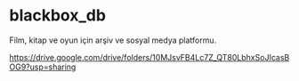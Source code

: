 # blackbox_db

Film, kitap ve oyun için arşiv ve sosyal medya platformu.

https://drive.google.com/drive/folders/10MJsvFB4Lc7Z_QT80LbhxSoJIcasBOG9?usp=sharing
